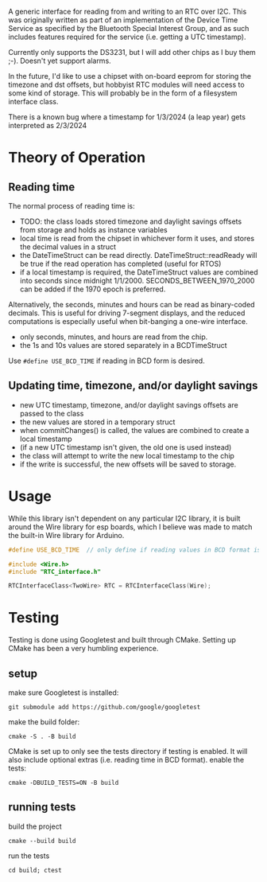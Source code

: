 A generic interface for reading from and writing to an RTC over I2C. This was originally written as part of an implementation of the Device Time Service as specified by the Bluetooth Special Interest Group, and as such includes features required for the service (i.e. getting a UTC timestamp).

Currently only supports the DS3231, but I will add other chips
as I buy them ;-). Doesn't yet support alarms.

In the future, I'd like to use a chipset with on-board eeprom for storing the timezone and dst offsets, but hobbyist RTC modules will need access to some kind of storage. This will probably be in the form of a filesystem interface class.

There is a known bug where a timestamp for 1/3/2024 (a leap year) gets interpreted as 2/3/2024

# Theory of Operation

## Reading time

The normal process of reading time is:
 - TODO: the class loads stored timezone and daylight savings offsets from storage and holds as instance variables
 - local time is read from the chipset in whichever form it uses, and stores the decimal values in a struct
 - the DateTimeStruct can be read directly. DateTimeStruct::readReady will be true if the read operation has completed (useful for RTOS)
 - if a local timestamp is required, the DateTimeStruct values are combined into seconds since midnight 1/1/2000. SECONDS_BETWEEN_1970_2000 can be added if the 1970 epoch is preferred.

Alternatively, the seconds, minutes and hours can be read as binary-coded decimals. This is useful for driving 7-segment displays, and the reduced computations is especially useful when bit-banging a one-wire interface.
 - only seconds, minutes, and hours are read from the chip.
 - the 1s and 10s values are stored separately in a BCDTimeStruct

Use `#define USE_BCD_TIME` if reading in BCD form is desired.

## Updating time, timezone, and/or daylight savings

 - new UTC timestamp, timezone, and/or daylight savings offsets are passed to the class
 - the new values are stored in a temporary struct
 - when commitChanges() is called, the values are combined to create a local timestamp
 - (if a new UTC timestamp isn't given, the old one is used instead)
 - the class will attempt to write the new local timestamp to the chip
 - if the write is successful, the new offsets will be saved to storage.

# Usage

While this library isn't dependent on any particular I2C library, it is built around the Wire library for esp boards, which I believe was made to match the built-in Wire library for Arduino.

```C++
#define USE_BCD_TIME  // only define if reading values in BCD format is desired.

#include <Wire.h>
#include "RTC_interface.h"

RTCInterfaceClass<TwoWire> RTC = RTCInterfaceClass(Wire);
```

# Testing

Testing is done using Googletest and built through CMake. Setting up CMake has been a very humbling experience.

## setup
make sure Googletest is installed:
```
git submodule add https://github.com/google/googletest
```
make the build folder:
```
cmake -S . -B build
```
CMake is set up to only see the tests directory if testing is enabled. It will also include optional extras (i.e. reading time in BCD format).
enable the tests:
```
cmake -DBUILD_TESTS=ON -B build
```

## running tests
build the project
```
cmake --build build
```
run the tests
```
cd build; ctest
```